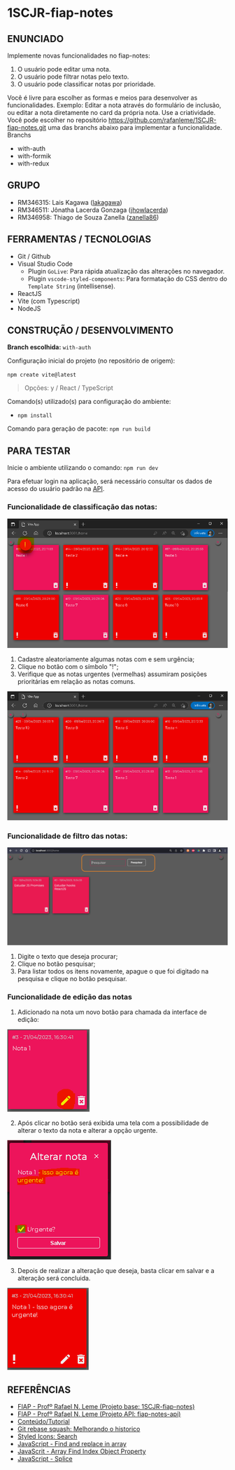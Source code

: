 # 1SCJR-fiap-notes

## ENUNCIADO

Implemente novas funcionalidades no fiap-notes:

1. O usuário pode editar uma nota.
2. O usuário pode filtrar notas pelo texto.
3. O usuário pode classificar notas por prioridade.

Você é livre para escolher as formas e meios para desenvolver as funcionalidades. Exemplo: Editar a nota através do formulário de inclusão, ou editar a nota diretamente no card da própria nota. Use a criatividade.
Você pode escolher no repositório https://github.com/rafanleme/1SCJR-fiap-notes.git uma das branchs abaixo para implementar a funcionalidade.
Branchs
- with-auth
- with-formik
- with-redux

## GRUPO

- RM346315: Lais Kagawa ([lakagawa](https://github.com/lakagawa))
- RM346511: Jônatha Lacerda Gonzaga ([jhowlacerda](https://github.com/jhowlacerda))
- RM346958: Thiago de Souza Zanella ([zanella86](https://github.com/zanella86))

## FERRAMENTAS / TECNOLOGIAS
- Git / Github
- Visual Studio Code
    - Plugin `GoLive`: Para rápida atualização das alterações no navegador.
    - Plugin `vscode-styled-components`: Para formatação do CSS dentro do `Template String` (intellisense).
- ReactJS
- Vite (com Typescript)
- NodeJS

## CONSTRUÇÃO / DESENVOLVIMENTO

**Branch escolhida:** `with-auth`

Configuração inicial do projeto (no repositório de origem):

`npm create vite@latest`

> Opções: y / React / TypeScript

Comando(s) utilizado(s) para configuração do ambiente:

- `npm install`

Comando para geração de pacote: `npm run build`

## PARA TESTAR

Inicie o ambiente utilizando o comando: `npm run dev`

Para efetuar login na aplicação, será necessário consultar os dados de acesso do usuário padrão na [API](https://github.com/rafanleme/fiap-notes-api).

### Funcionalidade de classificação das notas:

![Test-PrioritizeNotes](/images/test_prioritize_notes_01.PNG)

1. Cadastre aleatoriamente algumas notas com e sem urgência;
2. Clique no botão com o símbolo "!";
3. Verifique que as notas urgentes (vermelhas) assumiram posições prioritárias em relação as notas comuns.

![Test-PrioritizeNotesResult](/images/test_prioritize_notes_02.PNG)

### Funcionalidade de filtro das notas:

![Test-PrioritizeNotesResult](/images/test_filter_notes_01.PNG)

1. Digite o texto que deseja procurar;
2. Clique no botão pesquisar;
3. Para listar todos os itens novamente, apague o que foi digitado na pesquisa e clique no botão pesquisar.

### Funcionalidade de edição das notas

1. Adicionado na nota um novo botão para chamada da interface de edição:

![Test-EditNote](/images/test_edit_note_01.PNG)

2. Após clicar no botão será exibida uma tela com a possibilidade de alterar o texto da nota e alterar a opção urgente.

![Test-EditNote](/images/test_edit_note_02.PNG)

3.  Depois de realizar a alteração que deseja, basta clicar em salvar e a alteração será concluida.

![Test-EditNote](/images/test_edit_note_03.PNG)


## REFERÊNCIAS

- [FIAP - Profº Rafael N. Leme (Projeto base: 1SCJR-fiap-notes)](https://github.com/rafanleme/1SCJR-fiap-notes.git)
- [FIAP - Profº Rafael N. Leme (Projeto API: fiap-notes-api)](https://github.com/rafanleme/fiap-notes-api)
- [Conteúdo/Tutorial](https://regular-diver-ad6.notion.site/ReactJS-1cc9a8c21e434804b97f03d034a37c14)
- [Git rebase squash: Melhorando o historico](https://medium.com/cwi-software/utilizando-rebase-e-squash-para-melhorar-o-hist%C3%B3rico-do-git-fdb2d952c09c)
- [Styled Icons: Search](https://styled-icons.dev/?s=)
- [JavaScript - Find and replace in array](https://inspiredwebdev.com/find-replace-in-array/)
- [JavaScrit - Array Find Index Object Property](https://bobbyhadz.com/blog/javascript-array-find-index-of-object-by-property)
- [JavaScript - Splice](https://www.javascripttutorial.net/javascript-array-splice/)